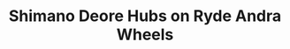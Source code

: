 ---
layout: community
category: community
title: "Shimano Deore Hubs on Ryde Andra Wheels"
description: "I'm looking for a good pair of wheels for touring. After some research I think Ryde andra 30 26\" 36H are the best rims for me and now I have a question about the hubs. I found these hubs Shimano Deore. Do you use any of these hubs or ryde andra rim or can you help me with any advice?"
isTopLevel: false
isSingleLevel: false
isArticle: false
datePublished: 2022-06-14 08:52:00 +0300
dateModified: 2022-06-14 08:52:00 +0300
published: false
---